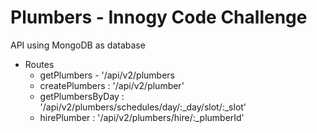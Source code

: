 # Plumbers - Innogy Code Challenge

API using MongoDB as database

* Routes
    * getPlumbers - '/api/v2/plumbers
    * createPlumbers : '/api/v2/plumber'
    * getPlumbersByDay : '/api/v2/plumbers/schedules/day/:_day/slot/:_slot'
    * hirePlumber : '/api/v2/plumbers/hire/:_plumberId'
